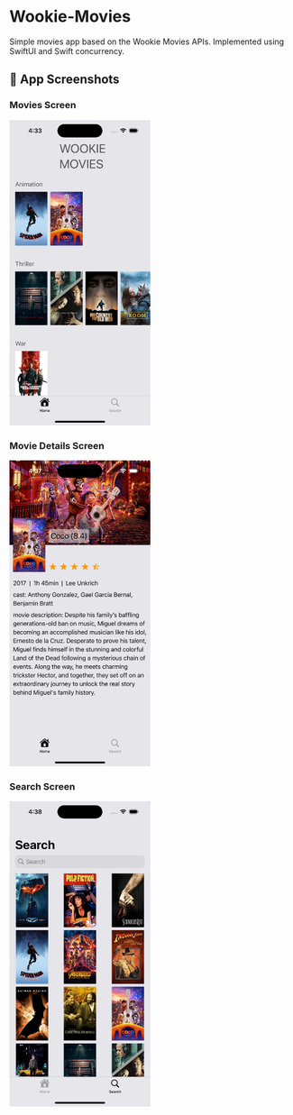 # Wookie-Movies
Simple movies app based on the Wookie Movies APIs. Implemented using SwiftUI and Swift concurrency.


## 📱 App Screenshots

### Movies Screen
<img src="screenshots/screenshot1.png" alt="Movies Screen" width="250"/>

### Movie Details Screen
<img src="screenshots/screenshot2.png" alt="Movie Details Screen" width="250"/>

### Search Screen
<img src="screenshots/screenshot3.png" alt="Search Screen" width="250"/>
